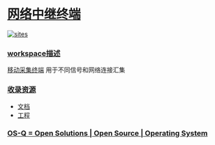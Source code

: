 ﻿# [网络中继终端](https://github.com/OS-Q/W26)

[![sites](http://182.61.61.133/link/resources/OSQ.png)](http://www.OS-Q.com)

### [workspace描述](https://github.com/OS-Q/W26/wiki)

[移动采集终端](https://github.com/OS-Q/W26) 用于不同信号和网络连接汇集

### [收录资源](https://github.com/OS-Q/)

* [文档](docs/)
* [工程](project/)

### [OS-Q = Open Solutions | Open Source | Operating System ](http://www.OS-Q.com/W26)
